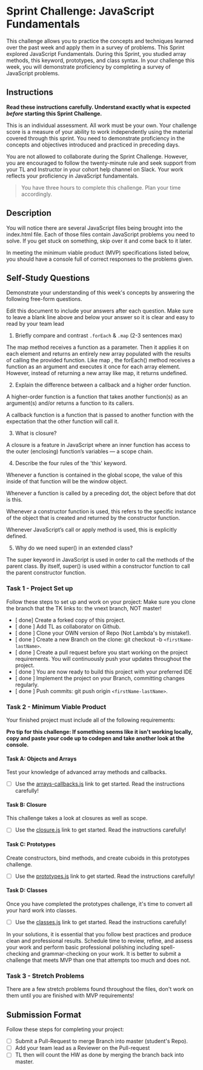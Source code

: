 # Sprint Challenge: JavaScript Fundamentals

This challenge allows you to practice the concepts and techniques learned over the past week and apply them in a survey of problems. This Sprint explored JavaScript Fundamentals. During this Sprint, you studied array methods, this keyword, prototypes, and class syntax. In your challenge this week, you will demonstrate proficiency by completing a survey of JavaScript problems.

## Instructions

**Read these instructions carefully. Understand exactly what is expected _before_ starting this Sprint Challenge.**

This is an individual assessment. All work must be your own. Your challenge score is a measure of your ability to work independently using the material covered through this sprint. You need to demonstrate proficiency in the concepts and objectives introduced and practiced in preceding days.

You are not allowed to collaborate during the Sprint Challenge. However, you are encouraged to follow the twenty-minute rule and seek support from your TL and Instructor in your cohort help channel on Slack. Your work reflects your proficiency in JavaScript fundamentals.

> You have three hours to complete this challenge. Plan your time accordingly.

## Description

You will notice there are several JavaScript files being brought into the index.html file.  Each of those files contain JavaScript problems you need to solve.  If you get stuck on something, skip over it and come back to it later.

In meeting the minimum viable product (MVP) specifications listed below, you should have a console full of correct responses to the problems given.

## Self-Study Questions

Demonstrate your understanding of this week's concepts by answering the following free-form questions.

Edit this document to include your answers after each question. Make sure to leave a blank line above and below your answer so it is clear and easy to read by your team lead

1. Briefly compare and contrast `.forEach` & `.map` (2-3 sentences max)

The map method receives a function as a parameter. Then it applies it on each element and returns an entirely new array populated with the results of calling the provided function. Like map , the forEach() method receives a function as an argument and executes it once for each array element. However, instead of returning a new array like map, it returns undefined.

2. Explain the difference between a callback and a higher order function.

A higher-order function is a function that takes another function(s) as an argument(s) and/or returns a function to its callers.

A callback function is a function that is passed to another function with the expectation that the other function will call it.

3. What is closure?

A closure is a feature in JavaScript where an inner function has access to the outer (enclosing) function’s variables — a scope chain.



4. Describe the four rules of the 'this' keyword.

Whenever a function is contained in the global scope, the value of this inside of that function will be the window object.

Whenever a function is called by a preceding dot, the object before that dot is this.

Whenever a constructor function is used, this refers to the specific instance of the object that is created and returned by the constructor function.

Whenever JavaScript’s call or apply method is used, this is explicitly defined.



5. Why do we need super() in an extended class?

The super keyword in JavaScript is used in order to call the methods of the parent class. By itself, super() is used within a constructor function to call the parent constructor function.

### Task 1 - Project Set up

Follow these steps to set up and work on your project:
Make sure you clone the branch that the TK links to: the vnext branch, NOT master!

- [ done] Create a forked copy of this project.
- [ done ] Add TL as collaborator on Github.
- [ done ] Clone your OWN version of Repo (Not Lambda's by mistake!).
- [ done ] Create a new Branch on the clone: git checkout -b `<firstName-lastName>`.
- [ done ] Create a pull request before you start working on the project requirements.  You will continuously push your updates throughout the project.
- [ done ] You are now ready to build this project with your preferred IDE
- [ done ] Implement the project on your Branch, committing changes regularly.
- [ done ] Push commits: git push origin `<firstName-lastName>`.



### Task 2 - Minimum Viable Product

Your finished project must include all of the following requirements:

**Pro tip for this challenge: If something seems like it isn't working locally, copy and paste your code up to codepen and take another look at the console.**

#### Task A: Objects and Arrays

Test your knowledge of advanced array methods and callbacks.
* [ ] Use the [arrays-callbacks.js](challenges/arrays-callbacks.js) link to get started.  Read the instructions carefully!

#### Task B: Closure

This challenge takes a look at closures as well as scope. 
* [ ] Use the [closure.js](challenges/closure.js) link to get started. Read the instructions carefully!

#### Task C: Prototypes

Create constructors, bind methods, and create cuboids in this prototypes challenge.
* [ ] Use the [prototypes.js](challenges/prototypes.js) link to get started. Read the instructions carefully!

#### Task D: Classes

Once you have completed the prototypes challenge, it's time to convert all your hard work into classes.
* [ ] Use the [classes.js](challenges/classes.js) link to get started. Read the instructions carefully!

In your solutions, it is essential that you follow best practices and produce clean and professional results. Schedule time to review, refine, and assess your work and perform basic professional polishing including spell-checking and grammar-checking on your work. It is better to submit a challenge that meets MVP than one that attempts too much and does not.

### Task 3 - Stretch Problems

There are a few stretch problems found throughout the files, don't work on them until you are finished with MVP requirements!

## Submission Format

Follow these steps for completing your project:

- [ ] Submit a Pull-Request to merge <firstName-lastName> Branch into master (student's  Repo).
- [ ] Add your team lead as a Reviewer on the Pull-request
- [ ] TL then will count the HW as done by  merging the branch back into master.
